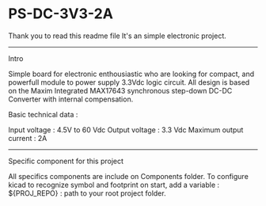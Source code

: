 # PS-DC-3V3-2A

Thank you to read this readme file
It's an simple electronic project.

-----------------------------------------------------
Intro

Simple board for electronic enthousiastic who are looking for compact, and powerfull module to power supply 3.3Vdc logic circuit.
All design is based on the Maxim Integrated MAX17643 synchronous step-down DC-DC Converter with internal compensation.

Basic technical data :

Input voltage : 4.5V to 60 Vdc
Output voltage : 3.3 Vdc
Maximum output current : 2A

-----------------------------------------------------
Specific component for this project

All specifics components are include on Components folder.
To configure kicad to recognize symbol and footprint on start, add a variable : ${PROJ_REPO} : path to your root project folder.

